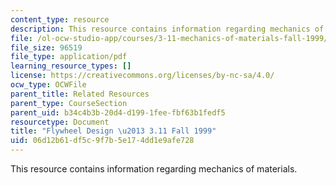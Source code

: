 ```yaml
---
content_type: resource
description: This resource contains information regarding mechanics of materials.
file: /ol-ocw-studio-app/courses/3-11-mechanics-of-materials-fall-1999/06d12b61df5c9f7b5e174dd1e9afe728_MIT3_11F99_flywheel.pdf
file_size: 96519
file_type: application/pdf
learning_resource_types: []
license: https://creativecommons.org/licenses/by-nc-sa/4.0/
ocw_type: OCWFile
parent_title: Related Resources
parent_type: CourseSection
parent_uid: b34c4b3b-20d4-d199-1fee-fbf63b1fedf5
resourcetype: Document
title: "Flywheel Design \u2013 3.11 Fall 1999"
uid: 06d12b61-df5c-9f7b-5e17-4dd1e9afe728
---
```

This resource contains information regarding mechanics of materials.